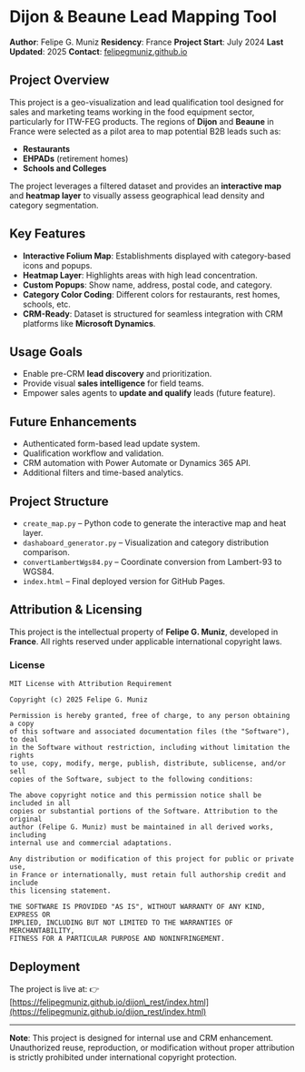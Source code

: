 # Dijon & Beaune Lead Mapping Tool

**Author**: Felipe G. Muniz &#x20;
**Residency**: France &#x20;
**Project Start**: July 2024 &#x20;
**Last Updated**: 2025 &#x20;
**Contact**: [felipegmuniz.github.io](https://felipegmuniz.github.io)

## Project Overview

This project is a geo-visualization and lead qualification tool designed for sales and marketing teams working in the food equipment sector, particularly for ITW-FEG products. The regions of **Dijon** and **Beaune** in France were selected as a pilot area to map potential B2B leads such as:

* **Restaurants**
* **EHPADs** (retirement homes)
* **Schools and Colleges**

The project leverages a filtered dataset and provides an **interactive map** and **heatmap layer** to visually assess geographical lead density and category segmentation.

## Key Features

* **Interactive Folium Map**: Establishments displayed with category-based icons and popups.
* **Heatmap Layer**: Highlights areas with high lead concentration.
* **Custom Popups**: Show name, address, postal code, and category.
* **Category Color Coding**: Different colors for restaurants, rest homes, schools, etc.
* **CRM-Ready**: Dataset is structured for seamless integration with CRM platforms like **Microsoft Dynamics**.

## Usage Goals

* Enable pre-CRM **lead discovery** and prioritization.
* Provide visual **sales intelligence** for field teams.
* Empower sales agents to **update and qualify** leads (future feature).

## Future Enhancements

* Authenticated form-based lead update system.
* Qualification workflow and validation.
* CRM automation with Power Automate or Dynamics 365 API.
* Additional filters and time-based analytics.

## Project Structure

* `create_map.py` – Python code to generate the interactive map and heat layer.
* `dashaboard_generator.py` – Visualization and category distribution comparison.
* `convertLambertWgs84.py` – Coordinate conversion from Lambert-93 to WGS84.
* `index.html` – Final deployed version for GitHub Pages.

## Attribution & Licensing

This project is the intellectual property of **Felipe G. Muniz**, developed in **France**. All rights reserved under applicable international copyright laws.

### License

```
MIT License with Attribution Requirement

Copyright (c) 2025 Felipe G. Muniz

Permission is hereby granted, free of charge, to any person obtaining a copy
of this software and associated documentation files (the "Software"), to deal
in the Software without restriction, including without limitation the rights
to use, copy, modify, merge, publish, distribute, sublicense, and/or sell
copies of the Software, subject to the following conditions:

The above copyright notice and this permission notice shall be included in all
copies or substantial portions of the Software. Attribution to the original
author (Felipe G. Muniz) must be maintained in all derived works, including
internal use and commercial adaptations.

Any distribution or modification of this project for public or private use,
in France or internationally, must retain full authorship credit and include
this licensing statement.

THE SOFTWARE IS PROVIDED "AS IS", WITHOUT WARRANTY OF ANY KIND, EXPRESS OR
IMPLIED, INCLUDING BUT NOT LIMITED TO THE WARRANTIES OF MERCHANTABILITY,
FITNESS FOR A PARTICULAR PURPOSE AND NONINFRINGEMENT.
```

## Deployment

The project is live at: &#x20;
👉 [https://felipegmuniz.github.io/dijon\_rest/index.html](https://felipegmuniz.github.io/dijon_rest/index.html)

---

**Note**: This project is designed for internal use and CRM enhancement. Unauthorized reuse, reproduction, or modification without proper attribution is strictly prohibited under international copyright protection.

